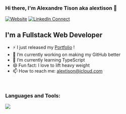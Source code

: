 ### Hi there, I'm Alexandre Tison aka alextison 👋

[![Website](https://img.shields.io/badge/Portfolio-available-brightgreen)](https://alextison.github.io/alextisonPortfolio/)
[![LinkedIn Connect](https://img.shields.io/badge/LinkedIn-Connect-blue)](https://www.linkedin.com/in/%E2%98%81%EF%B8%8F-alexandre-tison-29b859197/)

## I'm a Fullstack Web Developer
- ⚡ I just released my [Portfolio](https://github.com/Torfhalal/TorfaPortfolio) !
- 🔭 I’m currently working on making my GitHub better
- 🌱 I’m currently learning TypeScript
- 😄 Fun fact: I love to lift heavy weight
- 📫 How to reach me: [alextison@icloud.com](mailto:alextison@icloud.com?subject=[GitHub]%20)

<br/>

### Languages and Tools:

<img src="https://skillicons.dev/icons?i=ts,js,symfony,react,php,sass,html,py,mysql,github,git,jest,vscode,ps&perline=5" />

<!--
**Torfhalal/Torfhalal** is a ✨ _special_ ✨ repository because its `README.md` (this file) appears on your GitHub profile.

Here are some ideas to get you started:

- 🔭 I’m currently working on ...
- 🌱 I’m currently learning ...
- 👯 I’m looking to collaborate on ...
- 🤔 I’m looking for help with ...
- 💬 Ask me about ...
- 📫 How to reach me: ...
- 😄 Pronouns: ...
- ⚡ Fun fact: ...
-->
